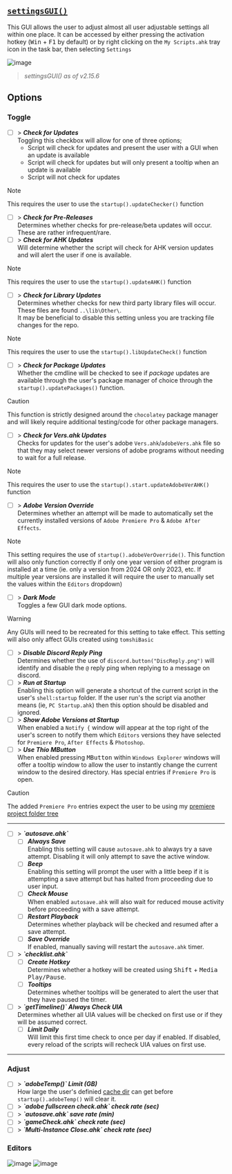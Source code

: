 ## <u>`settingsGUI()`</u>
This GUI allows the user to adjust almost all user adjustable settings all within one place. It can be accessed by either pressing the activation hotkey (<kbd>Win</kbd> + <kbd>F1</kbd> by default) or by right clicking on the `My Scripts.ahk` tray icon in the task bar, then selecting `Settings`

![image](https://github.com/user-attachments/assets/9de312d3-2d71-4d40-83d5-dc546b861e2c)

> *settingsGUI() as of v2.15.6*

## Options

### Toggle
- [ ] \> ***Check for Updates***  
Toggling this checkbox will allow for one of three options;
    - Script will check for updates and present the user with a GUI when an update is available
    - Script will check for updates but will only present a tooltip when an update is available
    - Script will not check for updates
> [!Note]
> This requires the user to use the `startup().updateChecker()` function
- [ ] \> ***Check for Pre-Releases***  
Determines whether checks for pre-release/beta updates will occur. These are rather infrequent/rare.
- [ ] \> ***Check for AHK Updates***  
Will determine whether the script will check for AHK version updates and will alert the user if one is available.
> [!Note]
> This requires the user to use the `startup().updateAHK()` function
- [ ] \> ***Check for Library Updates***  
Determines whether checks for new third party library files will occur. These files are found `..\lib\Other\`.  
It may be beneficial to disable this setting unless you are tracking file changes for the repo.
> [!Note]
> This requires the user to use the `startup().libUpdateCheck()` function
- [ ] \> ***Check for Package Updates***  
Whether the cmdline will be checked to see if *package* updates are available through the user's package manager of choice through the `startup().updatePackages()` function.

> [!Caution]
> This function is strictly designed around the `chocolatey` package manager and will likely require additional testing/code for other package managers.
- [ ] \> ***Check for Vers.ahk Updates***  
Checks for updates for the user's adobe `Vers.ahk`/`adobeVers.ahk` file so that they may select newer versions of adobe programs without needing to wait for a full release.

> [!Note]
> This requires the user to use the `startup().start.updateAdobeVerAHK()` function
- [ ] \> ***Adobe Version Override***  
Determines whether an attempt will be made to automatically set the currently installed versions of `Adobe Premiere Pro` & `Adobe After Effects`.

> [!Note]
> This setting requires the use of `startup().adobeVerOverride()`. This function will also only function correctly if only one year version of either program is installed at a time (ie. only a version from 2024 OR only 2023, etc. If multiple year versions are installed it will require the user to manually set the values within the `Editors` dropdown)

- [ ] \> ***Dark Mode***  
Toggles a few GUI dark mode options.

> [!Warning]
> Any GUIs will need to be recreated for this setting to take effect. This setting will also only affect GUIs created using `tomshiBasic`
- [ ] \> ***Disable Discord Reply Ping***  
Determines whether the use of `discord.button("DiscReply.png")` will identify and disable the `@` reply ping when replying to a message on discord.
- [ ] \> ***Run at Startup***  
Enabling this option will generate a shortcut of the current script in the user's `shell:startup` folder. If the user run's the script via another means (ie, `PC Startup.ahk`) then this option should be disabled and ignored.
- [ ] \> ***Show Adobe Versions at Startup***  
When enabled a `Notify {` window will appear at the top right of the user's screen to notify them which `Editors` versions they have selected for `Premiere Pro`, `After Effects` & `Photoshop`.
- [ ] \> ***Use Thio MButton***  
When enabled pressing <kbd>MButton</kbd> within `Windows Explorer` windows will offer a tooltip window to allow the user to instantly change the current window to the desired directory. Has special entries if `Premiere Pro` is open.

> [!Caution]
> The added `Premiere Pro` entries expect the user to be using my [premiere project folder tree](https://github.com/Tomshiii/ahk/blob/main/lib/Functions/SD%20Functions/genProjDirs.ahk)
***

- [ ] \> ***\`autosave.ahk\`***  
    - [ ] ***Always Save***  
    Enabling this setting will cause `autosave.ahk` to always try a save attempt. Disabling it will only attempt to save the active window.
    - [ ] ***Beep***  
    Enabling this setting will prompt the user with a little beep if it is attempting a save attempt but has halted from proceeding due to user input.
    - [ ] ***Check Mouse***  
    When enabled `autosave.ahk` will also wait for reduced mouse activity before proceeding with a save attempt.
    - [ ] ***Restart Playback***  
    Determines whether playback will be checked and resumed after a save attempt.
    - [ ] ***Save Override***  
    If enabled, manually saving will restart the `autosave.ahk` timer.

- [ ] \> ***\`checklist.ahk\`***  
    - [ ] ***Create Hotkey***  
    Determines whether a hotkey will be created using <kbd>Shift</kbd> + <kbd>Media Play/Pause</kbd>.
    - [ ] ***Tooltips***  
    Determines whether tooltips will be generated to alert the user that they have paused the timer.

- [ ] \> ***\`getTimeline()\` Always Check UIA***  
Determines whether all UIA values will be checked on first use or if they will be assumed correct.
    - [ ] ***Limit Daily***  
    Will limit this first time check to once per day if enabled. If disabled, every reload of the scripts will recheck UIA values on first use.
***
### Adjust
- [ ] \> ***\`adobeTemp()\` Limit (GB)***  
How large the user's definied [cache dir](https://github.com/Tomshiii/ahk/wiki/settingsGUI()#editors) can get before `startup().adobeTemp()` will clear it.
- [ ] \> ***\`adobe fullscreen check.ahk\` check rate (sec)***  
- [ ] \> ***\`autosave.ahk\` save rate (min)***  
- [ ] \> ***\`gameCheck.ahk\` check rate (sec)***  
- [ ] \> ***\`Multi-Instance Close.ahk\` check rate (sec)***  

### Editors
![image](https://github.com/user-attachments/assets/b6fb5bb3-1a2c-4206-b028-14ae8fb39799) ![image](https://github.com/user-attachments/assets/3841064e-fa6c-49b7-acd1-d57a2558641c)